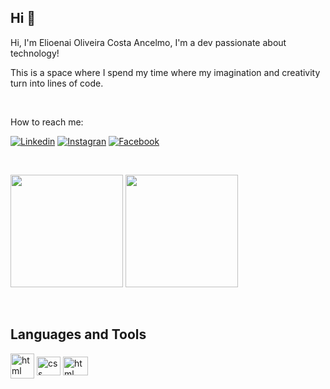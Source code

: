 ## Hi 👋

Hi, I'm Elioenai Oliveira Costa Ancelmo, I'm a dev passionate about technology!

This is a space where I spend my time where my imagination and creativity turn into lines of code.

<br>


How to reach me:

 [![Linkedin](https://img.shields.io/badge/LinkedIn-0077B5?style=for-the-badge&logo=linkedin&logoColor=white)](https://www.linkedin.com/in/elioenai-oliveira-costa-ancelmo)
 [![Instagran](https://img.shields.io/badge/Instagram-E4405F?style=for-the-badge&logo=instagram&logoColor=white)](https://www.instagram.com/elioenai_tecnologo/)
 [![Facebook](https://img.shields.io/badge/Facebook-1877F2?style=for-the-badge&logo=facebook&logoColor=white)](https://www.facebook.com/elioenai.oliveiracosta)
 
 <br>
 
  <img height="180em" src="https://github-readme-stats.vercel.app/api?username=elioenaiancelmo&show_icons=true&theme=dracula"/> <img height="180em" src="https://github-readme-stats.vercel.app/api/top-langs/?username=elioenaiancelmo&layout=anuraghazra&theme=dracula"/>
  
  <br>
  
 ## Languages and Tools
  
  
  <img align="center" alt="html" height="40" width="38" src="https://cdn.jsdelivr.net/gh/devicons/devicon/icons/html5/html5-original.svg"/>  <img align="center" alt="css" height="30" width="38" src="https://cdn.jsdelivr.net/gh/devicons/devicon/icons/css3/css3-original.svg" /> <img align="center" alt="html" height="30" width="40" src="https://cdn.jsdelivr.net/gh/devicons/devicon/icons/javascript/javascript-original.svg"/>
